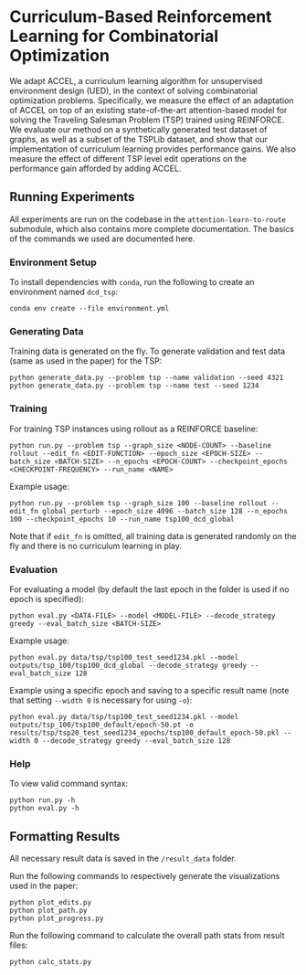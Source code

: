 # Curriculum-Based Reinforcement Learning for Combinatorial Optimization

We adapt ACCEL, a curriculum learning algorithm for unsupervised environment design (UED), in the context of solving combinatorial optimization problems. Specifically, we measure the effect of an adaptation of ACCEL on top of an existing state-of-the-art attention-based model for solving the Traveling Salesman Problem (TSP) trained using REINFORCE. We evaluate our method on a synthetically generated test dataset of graphs, as well as a subset of the TSPLib dataset, and show that our implementation of curriculum learning provides performance gains. We also measure the effect of different TSP level edit operations on the performance gain afforded by adding ACCEL.

## Running Experiments

All experiments are run on the codebase in the `attention-learn-to-route` submodule, which also contains more complete documentation. The basics of the commands we used are documented here.

### Environment Setup

To install dependencies with `conda`, run the following to create an environment named `dcd_tsp`:

```
conda env create --file environment.yml
```

### Generating Data

Training data is generated on the fly. To generate validation and test data (same as used in the paper) for the TSP:
```
python generate_data.py --problem tsp --name validation --seed 4321
python generate_data.py --problem tsp --name test --seed 1234
```

### Training

For training TSP instances using rollout as a REINFORCE baseline:
```
python run.py --problem tsp --graph_size <NODE-COUNT> --baseline rollout --edit_fn <EDIT-FUNCTION> --epoch_size <EPOCH-SIZE> --batch_size <BATCH-SIZE> --n_epochs <EPOCH-COUNT> --checkpoint_epochs <CHECKPOINT-FREQUENCY> --run_name <NAME>
```

Example usage:
```
python run.py --problem tsp --graph_size 100 --baseline rollout --edit_fn global_perturb --epoch_size 4096 --batch_size 128 --n_epochs 100 --checkpoint_epochs 10 --run_name tsp100_dcd_global
```

Note that if `edit_fn` is omitted, all training data is generated randomly on the fly and there is no curriculum learning in play.

### Evaluation

For evaluating a model (by default the last epoch in the folder is used if no epoch is specified):
```
python eval.py <DATA-FILE> --model <MODEL-FILE> --decode_strategy greedy --eval_batch_size <BATCH-SIZE>
```

Example usage:
```
python eval.py data/tsp/tsp100_test_seed1234.pkl --model outputs/tsp_100/tsp100_dcd_global --decode_strategy greedy --eval_batch_size 128
```

Example using a specific epoch and saving to a specific result name (note that setting `--width 0` is necessary for using `-o`):
```
python eval.py data/tsp/tsp100_test_seed1234.pkl --model outputs/tsp_100/tsp100_default/epoch-50.pt -o results/tsp/tsp20_test_seed1234_epochs/tsp100_default_epoch-50.pkl --width 0 --decode_strategy greedy --eval_batch_size 128
```

### Help

To view valid command syntax:
```
python run.py -h
python eval.py -h
```

## Formatting Results

All necessary result data is saved in the `/result_data` folder.

Run the following commands to respectively generate the visualizations used in the paper:
```
python plot_edits.py
python plot_path.py
python plot_progress.py
```

Run the following command to calculate the overall path stats from result files:
```
python calc_stats.py
```

